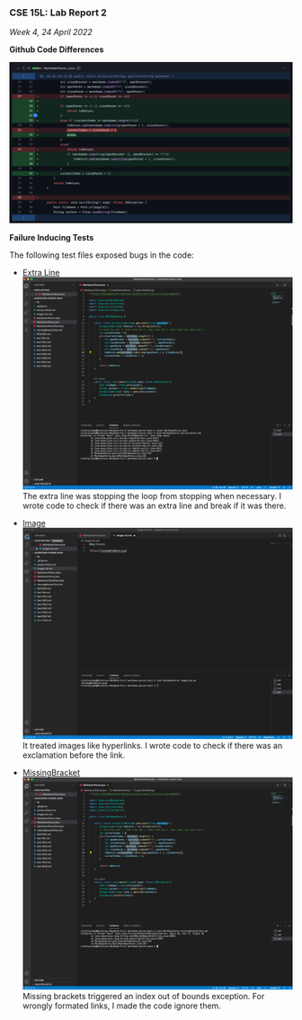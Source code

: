 ### CSE 15L: Lab Report 2
*Week 4, 24 April 2022*

**Github Code Differences**

![Github Screenshots](./Images/Updated%20Code.png)

**Failure Inducing Tests**

The following test files exposed bugs in the code:
- [Extra Line](https://github.com/nickjrjobe/markdown-parser/blob/main/extraLineTest.md)
![Extra Line](./Images/Extra%20Line%20Fail.png)
The extra line was stopping the loop from stopping when necessary. I wrote code to check if there was an extra line and break if it was there.

- [Image](https://github.com/nickjrjobe/markdown-parser/blob/main/imageLink.md)
![Image](./Images/Image%20Fail.png)
It treated images like hyperlinks. I wrote code to check if there was an exclamation before the link.

- [MissingBracket](https://github.com/nickjrjobe/markdown-parser/blob/main/missingBracketTest.md)\
![MissingBracket](./Images/Missing%20Bracket%20Fail.png)
Missing brackets triggered an index out of bounds exception. For wrongly formated links, I made the code ignore them.





